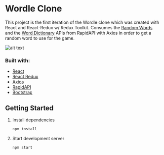 # Wordle Clone

This project is the first iteration of the Wordle clone which was created with React and React-Redux w/ Redux Toolkit. Consumes the [Random Words](https://rapidapi.com/sheharyar566/api/random-words5/) and the [Word Dictionary](https://rapidapi.com/twinword/api/word-dictionary/) APIs from RapidAPI with Axios in order to get a random word to use for the game.

![alt text](https://i.imgur.com/JxQG89i.png)

### Built with:

-   [React](https://reactjs.org/)
-   [React Redux](https://react-redux.js.org/)
-   [Axios](https://axios-http.com/)
-   [RapidAPI](https://rapidapi.com/)
-   [Bootstrap](https://getbootstrap.com/)

## Getting Started

1. Install dependencies

    ```bash
    npm install
    ```

2. Start development server

    ```bash
    npm start
    ```
